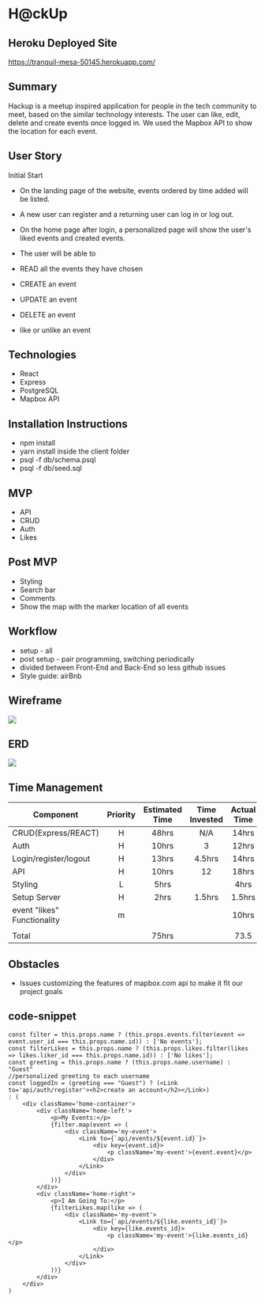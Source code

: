 # H@ckUp

## Heroku Deployed Site
https://tranquil-mesa-50145.herokuapp.com/

## Summary
Hackup is a meetup inspired application for people in the tech community to meet, based on the
similar technology interests. The user can like, edit, delete and create events once logged in.
We used the Mapbox API to show the location for each event.

## User Story
Initial Start
- On the landing page of the website, events ordered by time added will be listed.

- A new user can register and a returning user can log in or log out. 

- On the home page after login, a personalized page will show the user's liked events and created events.

- The user will be able to 
- READ all the events they have chosen
- CREATE an event
- UPDATE an event
- DELETE an event
- like or unlike an event

## Technologies
- React
- Express
- PostgreSQL
- Mapbox API

## Installation Instructions
- npm install
- yarn install inside the client folder
- psql -f db/schema.psql
- psql -f db/seed.sql

## MVP
- API
- CRUD
- Auth
- Likes

## Post MVP
- Styling
- Search bar
- Comments
- Show the map with the marker location of all events

## Workflow
- setup - all
- post setup - pair programming, switching periodically
- divided between Front-End and Back-End so less github issues 
- Style guide: airBnb

## Wireframe
<img src="wireframe.jpg" />

## ERD
<img src="ERD_wireframe.jpg"/>

## Time Management
| Component | Priority | Estimated Time | Time Invested | Actual Time |
| --- | :---: |  :---: | :---: | :---: |
| CRUD(Express/REACT) | H | 48hrs | N/A | 14hrs |
| Auth | H | 10hrs| 3 | 12hrs |
| Login/register/logout | H | 13hrs | 4.5hrs | 14hrs |
| API | H | 10hrs| 12 | 18hrs |
| Styling | L | 5hrs|  | 4hrs |
| Setup Server | H | 2hrs| 1.5hrs | 1.5hrs |
| event "likes" Functionality | m | |  | 10hrs |
|  |  | |  |  |
| Total |  | 75hrs |  | 73.5 |

## Obstacles
- Issues customizing the features of mapbox.com api  to make it fit our project goals

## code-snippet
```
const filter = this.props.name ? (this.props.events.filter(event => event.user_id === this.props.name.id)) : ['No events'];
const filterLikes = this.props.name ? (this.props.likes.filter(likes => likes.liker_id === this.props.name.id)) : ['No likes'];
const greeting = this.props.name ? (this.props.name.username) : "Guest"
//personalized greeting to each username
const loggedIn = (greeting === "Guest") ? (<Link to='api/auth/register'><h2>create an account</h2></Link>)
: (
	<div className='home-container'>
		<div className='home-left'>
			<p>My Events:</p>
			{filter.map(event => (
				<div className='my-event'>
					<Link to={`api/events/${event.id}`}>
						<div key={event.id}>
							<p className='my-event'>{event.event}</p>
						</div>
					</Link>
				</div>
			))}
		</div>
		<div className='home-right'>
			<p>I Am Going To:</p>
			{filterLikes.map(like => (
				<div className='my-event'>
					<Link to={`api/events/${like.events_id}`}>
						<div key={like.events_id}>
							<p className='my-event'>{like.events_id}</p>
						</div>
					</Link>
				</div>
			))}
		</div>
	</div>
)
```
